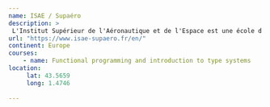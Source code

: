 ```yaml
---
name: ISAE / Supaéro
description: >
 L'Institut Supérieur de l'Aéronautique et de l'Espace est une école d'ingénieur française, fondée en 1909. C'était la première école au monde à être dédiée à l'ingénierie de l'aérospatiale.
url: "https://www.isae-supaero.fr/en/"
continent: Europe
courses:
    - name: Functional programming and introduction to type systems
location:
     lat: 43.5659
     long: 1.4746
   
---
```

